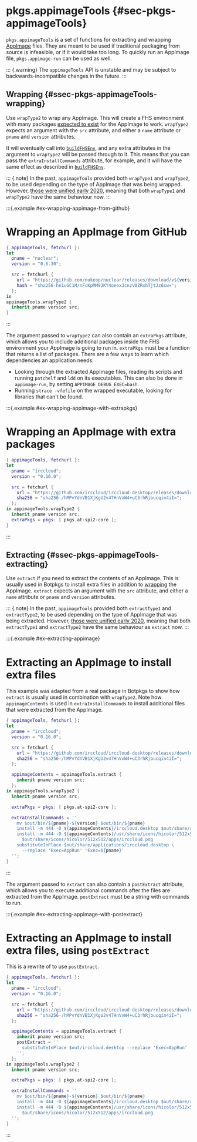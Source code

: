 # pkgs.appimageTools {#sec-pkgs-appimageTools}

`pkgs.appimageTools` is a set of functions for extracting and wrapping [AppImage](https://appimage.org/) files.
They are meant to be used if traditional packaging from source is infeasible, or if it would take too long.
To quickly run an AppImage file, `pkgs.appimage-run` can be used as well.

::: {.warning}
The `appimageTools` API is unstable and may be subject to backwards-incompatible changes in the future.
:::

## Wrapping {#ssec-pkgs-appimageTools-wrapping}

Use `wrapType2` to wrap any AppImage.
This will create a FHS environment with many packages [expected to exist](https://github.com/AppImage/pkg2appimage/blob/master/excludelist) for the AppImage to work.
`wrapType2` expects an argument with the `src` attribute, and either a `name` attribute or `pname` and `version` attributes.

It will eventually call into [`buildFHSEnv`](#sec-fhs-environments), and any extra attributes in the argument to `wrapType2` will be passed through to it.
This means that you can pass the `extraInstallCommands` attribute, for example, and it will have the same effect as described in [`buildFHSEnv`](#sec-fhs-environments).

::: {.note}
In the past, `appimageTools` provided both `wrapType1` and `wrapType2`, to be used depending on the type of AppImage that was being wrapped.
However, [those were unified early 2020](https://github.com/nervosys/Botnix/pull/81833), meaning that both `wrapType1` and `wrapType2` have the same behaviour now.
:::

:::{.example #ex-wrapping-appimage-from-github}

# Wrapping an AppImage from GitHub

```nix
{ appimageTools, fetchurl }:
let
  pname = "nuclear";
  version = "0.6.30";

  src = fetchurl {
    url = "https://github.com/nukeop/nuclear/releases/download/v${version}/${pname}-v${version}.AppImage";
    hash = "sha256-he1uGC1M/nFcKpMM9JKY4oeexJcnzV0ZRxhTjtJz6xw=";
  };
in
appimageTools.wrapType2 {
  inherit pname version src;
}
```

:::

The argument passed to `wrapType2` can also contain an `extraPkgs` attribute, which allows you to include additional packages inside the FHS environment your AppImage is going to run in.
`extraPkgs` must be a function that returns a list of packages.
There are a few ways to learn which dependencies an application needs:

  - Looking through the extracted AppImage files, reading its scripts and running `patchelf` and `ldd` on its executables.
    This can also be done in `appimage-run`, by setting `APPIMAGE_DEBUG_EXEC=bash`.
  - Running `strace -vfefile` on the wrapped executable, looking for libraries that can't be found.

:::{.example #ex-wrapping-appimage-with-extrapkgs}

# Wrapping an AppImage with extra packages

```nix
{ appimageTools, fetchurl }:
let
  pname = "irccloud";
  version = "0.16.0";

  src = fetchurl {
    url = "https://github.com/irccloud/irccloud-desktop/releases/download/v${version}/IRCCloud-${version}-linux-x86_64.AppImage";
    sha256 = "sha256-/hMPvYdnVB1XjKgU2v47HnVvW4+uC3rhRjbucqin4iI=";
  };
in appimageTools.wrapType2 {
  inherit pname version src;
  extraPkgs = pkgs: [ pkgs.at-spi2-core ];
}
```

:::

## Extracting {#ssec-pkgs-appimageTools-extracting}

Use `extract` if you need to extract the contents of an AppImage.
This is usually used in Botpkgs to install extra files in addition to [wrapping](#ssec-pkgs-appimageTools-wrapping) the AppImage.
`extract` expects an argument with the `src` attribute, and either a `name` attribute or `pname` and `version` attributes.

::: {.note}
In the past, `appimageTools` provided both `extractType1` and `extractType2`, to be used depending on the type of AppImage that was being extracted.
However, [those were unified early 2020](https://github.com/nervosys/Botnix/pull/81572), meaning that both `extractType1` and `extractType2` have the same behaviour as `extract` now.
:::

:::{.example #ex-extracting-appimage}

# Extracting an AppImage to install extra files

This example was adapted from a real package in Botpkgs to show how `extract` is usually used in combination with `wrapType2`.
Note how `appimageContents` is used in `extraInstallCommands` to install additional files that were extracted from the AppImage.

```nix
{ appimageTools, fetchurl }:
let
  pname = "irccloud";
  version = "0.16.0";

  src = fetchurl {
    url = "https://github.com/irccloud/irccloud-desktop/releases/download/v${version}/IRCCloud-${version}-linux-x86_64.AppImage";
    sha256 = "sha256-/hMPvYdnVB1XjKgU2v47HnVvW4+uC3rhRjbucqin4iI=";
  };

  appimageContents = appimageTools.extract {
    inherit pname version src;
  };
in appimageTools.wrapType2 {
  inherit pname version src;

  extraPkgs = pkgs: [ pkgs.at-spi2-core ];

  extraInstallCommands = ''
    mv $out/bin/${pname}-${version} $out/bin/${pname}
    install -m 444 -D ${appimageContents}/irccloud.desktop $out/share/applications/irccloud.desktop
    install -m 444 -D ${appimageContents}/usr/share/icons/hicolor/512x512/apps/irccloud.png \
      $out/share/icons/hicolor/512x512/apps/irccloud.png
    substituteInPlace $out/share/applications/irccloud.desktop \
      --replace 'Exec=AppRun' 'Exec=${pname}'
  '';
}
```

:::

The argument passed to `extract` can also contain a `postExtract` attribute, which allows you to execute additional commands after the files are extracted from the AppImage.
`postExtract` must be a string with commands to run.

:::{.example #ex-extracting-appimage-with-postextract}

# Extracting an AppImage to install extra files, using `postExtract`

This is a rewrite of [](#ex-extracting-appimage) to use `postExtract`.

```nix
{ appimageTools, fetchurl }:
let
  pname = "irccloud";
  version = "0.16.0";

  src = fetchurl {
    url = "https://github.com/irccloud/irccloud-desktop/releases/download/v${version}/IRCCloud-${version}-linux-x86_64.AppImage";
    sha256 = "sha256-/hMPvYdnVB1XjKgU2v47HnVvW4+uC3rhRjbucqin4iI=";
  };

  appimageContents = appimageTools.extract {
    inherit pname version src;
    postExtract = ''
      substituteInPlace $out/irccloud.desktop --replace 'Exec=AppRun' 'Exec=${pname}'
    '';
  };
in appimageTools.wrapType2 {
  inherit pname version src;

  extraPkgs = pkgs: [ pkgs.at-spi2-core ];

  extraInstallCommands = ''
    mv $out/bin/${pname}-${version} $out/bin/${pname}
    install -m 444 -D ${appimageContents}/irccloud.desktop $out/share/applications/irccloud.desktop
    install -m 444 -D ${appimageContents}/usr/share/icons/hicolor/512x512/apps/irccloud.png \
      $out/share/icons/hicolor/512x512/apps/irccloud.png
  '';
}
```

:::
